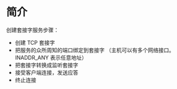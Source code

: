 # 简介

创建套接字服务步骤：

- 创建 TCP 套接字
- 把服务的众所周知的端口绑定到套接字 （主机可以有多个网络接口。INADDR_ANY 表示任意地址）
- 把套接字转换成监听套接字
- 接受客户端连接，发送应答
- 终止连接
